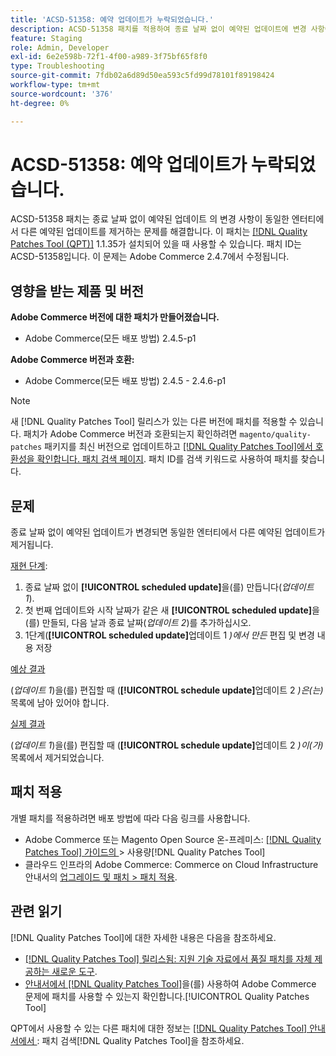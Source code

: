 ```yaml
---
title: 'ACSD-51358: 예약 업데이트가 누락되었습니다.'
description: ACSD-51358 패치를 적용하여 종료 날짜 없이 예약된 업데이트에 변경 사항이 적용되면 동일한 엔터티에서 다른 예약된 업데이트가 제거되는 Adobe Commerce 문제를 해결합니다.
feature: Staging
role: Admin, Developer
exl-id: 6e2e598b-72f1-4f00-a989-3f75bf65f8f0
type: Troubleshooting
source-git-commit: 7fdb02a6d89d50ea593c5fd99d78101f89198424
workflow-type: tm+mt
source-wordcount: '376'
ht-degree: 0%

---
```


# ACSD-51358: 예약 업데이트가 누락되었습니다.

ACSD-51358 패치는 종료 날짜 없이 예약된 업데이트 의 변경 사항이 동일한 엔터티에서 다른 예약된 업데이트를 제거하는 문제를 해결합니다. 이 패치는 [[!DNL Quality Patches Tool (QPT)]](https://experienceleague.adobe.com/ko/docs/commerce-operations/tools/quality-patches-tool/quality-patches-tool-to-self-serve-quality-patches) 1.1.35가 설치되어 있을 때 사용할 수 있습니다. 패치 ID는 ACSD-51358입니다. 이 문제는 Adobe Commerce 2.4.7에서 수정됩니다.

## 영향을 받는 제품 및 버전

**Adobe Commerce 버전에 대한 패치가 만들어졌습니다.**

* Adobe Commerce(모든 배포 방법) 2.4.5-p1

**Adobe Commerce 버전과 호환:**

* Adobe Commerce(모든 배포 방법) 2.4.5 - 2.4.6-p1

>[!NOTE]
>
>새 [!DNL Quality Patches Tool] 릴리스가 있는 다른 버전에 패치를 적용할 수 있습니다. 패치가 Adobe Commerce 버전과 호환되는지 확인하려면 `magento/quality-patches` 패키지를 최신 버전으로 업데이트하고 [[!DNL Quality Patches Tool]에서 호환성을 확인합니다. 패치 검색 페이지](https://experienceleague.adobe.com/tools/commerce-quality-patches/index.html?lang=ko). 패치 ID를 검색 키워드로 사용하여 패치를 찾습니다.

## 문제

종료 날짜 없이 예약된 업데이트가 변경되면 동일한 엔터티에서 다른 예약된 업데이트가 제거됩니다.

<u>재현 단계</u>:

1. 종료 날짜 없이 **[!UICONTROL scheduled update]**&#x200B;을(를) 만듭니다(*업데이트 1*).
1. 첫 번째 업데이트와 시작 날짜가 같은 새 **[!UICONTROL scheduled update]**&#x200B;을(를) 만들되, 다음 날과 종료 날짜(*업데이트 2*)를 추가하십시오.
1. 1단계(**[!UICONTROL scheduled update]**&#x200B;업데이트 1 *)에서 만든* 편집 및 변경 내용 저장

<u>예상 결과</u>

(*업데이트 1*)을(를) 편집할 때 (**[!UICONTROL schedule update]**&#x200B;업데이트 2 *)은(는)* 목록에 남아 있어야 합니다.

<u>실제 결과</u>

(*업데이트 1*)을(를) 편집할 때 (**[!UICONTROL schedule update]**&#x200B;업데이트 2 *)이(가)* 목록에서 제거되었습니다.

## 패치 적용

개별 패치를 적용하려면 배포 방법에 따라 다음 링크를 사용합니다.

* Adobe Commerce 또는 Magento Open Source 온-프레미스: [[!DNL Quality Patches Tool]  가이드의 &#x200B;](/help/tools/quality-patches-tool/usage.md)> 사용량[!DNL Quality Patches Tool]
* 클라우드 인프라의 Adobe Commerce: Commerce on Cloud Infrastructure 안내서의 [업그레이드 및 패치 > 패치 적용](https://experienceleague.adobe.com/docs/commerce-cloud-service/user-guide/develop/upgrade/apply-patches.html?lang=ko).

## 관련 읽기

[!DNL Quality Patches Tool]에 대한 자세한 내용은 다음을 참조하세요.

* [[!DNL Quality Patches Tool] 릴리스됨: 지원 기술 자료에서 품질 패치를 자체 제공하는 새로운 도구](https://experienceleague.adobe.com/ko/docs/commerce-operations/tools/quality-patches-tool/quality-patches-tool-to-self-serve-quality-patches).
* [&#x200B; 안내서에서  [!DNL Quality Patches Tool]](/help/tools/quality-patches-tool/patches-available-in-qpt/check-patch-for-magento-issue-with-magento-quality-patches.md)을(를) 사용하여 Adobe Commerce 문제에 패치를 사용할 수 있는지 확인합니다.[!UICONTROL Quality Patches Tool]


QPT에서 사용할 수 있는 다른 패치에 대한 정보는 [[!DNL Quality Patches Tool] 안내서에서 &#x200B;](<https://experienceleague.adobe.com/tools/commerce-quality-patches/index.html?lang=ko>): 패치 검색[!DNL Quality Patches Tool]을 참조하세요.
